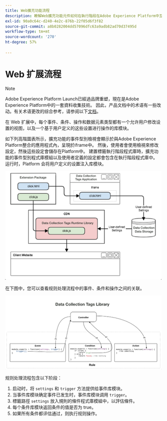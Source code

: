 ```yaml
---
title: Web擴充功能流程
description: 瞭解Web擴充功能元件如何在執行階段在Adobe Experience Platform中互相互動。
exl-id: 90a0c64c-d240-4e2c-876b-22f05d6f3f82
source-git-commit: a8b0282004dd57096dfc63a9adb82ad70d37495d
workflow-type: tm+mt
source-wordcount: '270'
ht-degree: 57%

---
```


# Web 扩展流程

>[!NOTE]
>
>Adobe Experience Platform Launch已經過品牌重塑，現在是Adobe Experience Platform中的一套資料收集技術。 因此，产品文档中的术语有一些改动。有关术语更改的综合参考，请参阅以下[文档](../../term-updates.md)。

在 Web 扩展中，每个事件、条件、操作和数据元素类型都有一个允许用户修改设置的视图，以及一个基于用户定义的这些设置进行操作的库模块。

如下列高階圖表所示，擴充功能的事件型別檢視會顯示於與Adobe Experience Platform整合的應用程式內，呈現於iframe中。 然後，使用者會使用檢視來修改設定，然後這些設定會儲存在Platform中。 建置標籤執行階段程式庫時，擴充功能的事件型別程式庫模組以及使用者定義的設定都會包含在執行階段程式庫中。 运行时，Platform 会将用户定义的设置注入库模块。

![扩展流程图](../images/flow/web/extension-flow.png)

在下图中，您可以查看规则处理流程中的事件、条件和操作之间的关联。

![规则处理流程图](../images/flow/web/rule-processing-flow.png)

规则处理流程包含以下阶段：

1. 启动时，将 `settings` 和 `trigger` 方法提供给事件库模块。
1. 当事件库模块确定事件已发生时，事件库模块调用 `trigger`。
1. 標籤路徑 `settings` 放入規則的條件程式庫模組中，以評估條件。
1. 每个条件库模块返回条件的值是否为 true。
1. 如果所有条件都评估通过，则执行规则操作。
